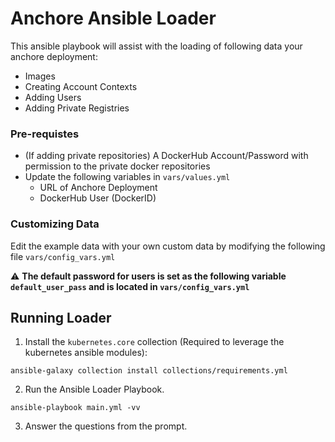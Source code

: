 # Anchore Ansible Loader

This ansible playbook will assist with the loading of following data your anchore deployment:
- Images
- Creating Account Contexts
- Adding Users
- Adding Private Registries 

### Pre-requistes

- (If adding private repositories) A DockerHub Account/Password with permission to the private docker repositories
- Update the following variables in `vars/values.yml`
  - URL of Anchore Deployment
  - DockerHub User (DockerID) 

### Customizing Data

Edit the example data with your own custom data by modifying the following file `vars/config_vars.yml`

:warning: **The default password for users is set as the following variable `default_user_pass` and is located in `vars/config_vars.yml`**

## Running Loader

1. Install the `kubernetes.core` collection (Required to leverage the kubernetes ansible modules):
```
ansible-galaxy collection install collections/requirements.yml
```
2. Run the Ansible Loader Playbook.
```
ansible-playbook main.yml -vv
```   
3. Answer the questions from the prompt.
   